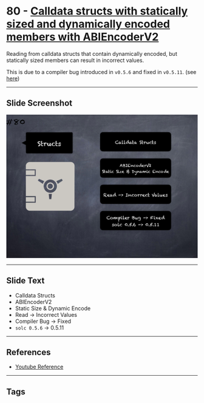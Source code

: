 # 80 - [Calldata structs with statically sized and dynamically encoded members with ABIEncoderV2](Calldata%20structs%20with%20statically%20sized%20and%20dynamically%20encoded%20members%20with%20ABIEncoderV2.md)
Reading from calldata structs that contain dynamically encoded, but statically sized members can result in incorrect values. 

This is due to a compiler bug introduced in `v0.5.6` and fixed in `v0.5.11`. (see [here](https://docs.soliditylang.org/en/v0.8.9/bugs.html))

___
## Slide Screenshot
![080.png](../../images/pitfalls_and_best_practices101/080.png)
___
## Slide Text
- Calldata Structs
- ABIEncoderV2
- Static Size & Dynamic Encode
- Read -> Incorrect Values
- Compiler Bug -> Fixed
- `solc 0.5.6` -> 0.5.11
___
## References
- [Youtube Reference](https://youtu.be/byA3MLLiKMM?t=1399)
___
## Tags